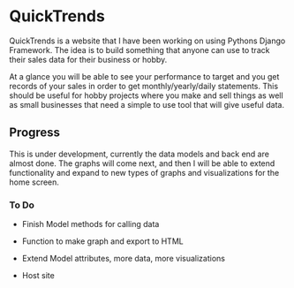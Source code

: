 # QuickTrends 

QuickTrends is a website that I have been working on using Pythons Django Framework. The idea is to build something that anyone can use to track their sales data for their business or hobby. 

At a glance you will be able to see your performance to target and you get records of your sales in order to get monthly/yearly/daily statements. This should be useful for hobby projects where you make and sell things as well as small businesses that need a simple to use tool that will give useful data.



## Progress

This is under development, currently the data models and back end are almost done. The graphs will come next, and then I will be able to extend functionality and expand to new types of graphs and visualizations for the home screen. 

### To Do
- Finish Model methods for calling data

- Function to make graph and export to HTML

- Extend Model attributes, more data, more visualizations

- Host site 



